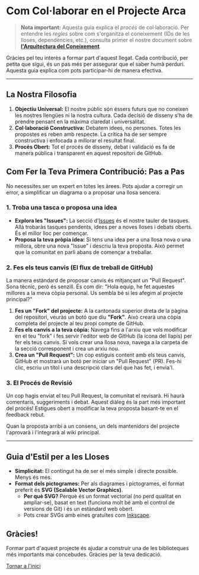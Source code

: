 # Com Col·laborar en el Projecte Arca

> **Nota important:** Aquesta guia explica el *procés* de col·laboració. Per entendre les *regles* sobre com s'organitza el coneixement (IDs de les lloses, dependències, etc.), consulta primer el nostre document sobre **[l'Arquitectura del Coneixement](./ARQUITECTURA.md)**.

Gràcies pel teu interès a formar part d'aquest llegat. Cada contribució, per petita que sigui, és un pas més per assegurar que el saber humà perduri. Aquesta guia explica com pots participar-hi de manera efectiva.

---

## La Nostra Filosofia

1.  **Objectiu Universal:** El nostre públic són éssers futurs que no coneixen les nostres llengües ni la nostra cultura. Cada decisió de disseny s'ha de prendre pensant en la màxima claredat i universalitat.
2.  **Col·laboració Constructiva:** Debatem idees, no persones. Totes les propostes es reben amb respecte. La crítica ha de ser sempre constructiva i enfocada a millorar el resultat final.
3.  **Procés Obert:** Tot el procés de disseny, debat i validació es fa de manera pública i transparent en aquest repositori de GitHub.

## Com Fer la Teva Primera Contribució: Pas a Pas

No necessites ser un expert en totes les àrees. Pots ajudar a corregir un error, a simplificar un diagrama o a proposar una llosa sencera.

### 1. Troba una tasca o proposa una idea

*   **Explora les "Issues":** La secció d'[Issues](https://github.com/Projecte-Arca/wiki/issues) és el nostre tauler de tasques. Allà trobaràs tasques pendents, idees per a noves lloses i debats oberts. És el millor lloc per començar.
*   **Proposa la teva pròpia idea:** Si tens una idea per a una llosa nova o una millora, obre una nova "Issue" i descriu la teva proposta. Això permet que la comunitat en parli abans de començar a treballar.

### 2. Fes els teus canvis (El flux de treball de GitHub)

La manera estàndard de proposar canvis és mitjançant un "Pull Request". Sona tècnic, però és senzill. És com dir: "Hola equip, he fet aquestes millores a la meva còpia personal. Us sembla bé si les afegim al projecte principal?"

1.  **Fes un "Fork" del projecte:** A la cantonada superior dreta de la pàgina del repositori, veuràs un botó que diu **"Fork"**. Això crearà una còpia completa del projecte al teu propi compte de GitHub.
2.  **Fes els canvis a la teva còpia:** Navega fins a l'arxiu que vols modificar en el teu "fork" i fes servir l'editor web de GitHub (la icona del llapis) per fer els teus canvis. Si vols crear una llosa nova, navega a la carpeta de la secció corresponent i crea un arxiu nou.
3.  **Crea un "Pull Request":** Un cop estiguis content amb els teus canvis, GitHub et mostrarà un botó per iniciar un "Pull Request" (PR). Fes-hi clic, escriu un títol i una descripció clars del que has fet, i envia'l.

### 3. El Procés de Revisió

Un cop hagis enviat el teu Pull Request, la comunitat el revisarà. Hi haurà comentaris, suggeriments i debat. Aquest diàleg és la part més important del procés! Estigues obert a modificar la teva proposta basant-te en el feedback rebut.

Quan la proposta arribi a un consens, un dels mantenidors del projecte l'aprovarà i l'integrarà al wiki principal.

---

## Guia d'Estil per a les Lloses

*   **Simplicitat:** El contingut ha de ser el més simple i directe possible. Menys és més.
*   **Format dels pictogrames:** Per als diagrames i pictogrames, el format preferit és **SVG (Scalable Vector Graphics)**.
    *   **Per què SVG?** Perquè és un format vectorial (no perd qualitat en ampliar-se), basat en text (funciona molt bé amb el control de versions de Git) i és un estàndard web obert.
    *   Pots crear SVGs amb eines gratuïtes com [Inkscape](https://inkscape.org/).

## Gràcies!

Formar part d'aquest projecte és ajudar a construir una de les biblioteques més importants mai concebudes. Gràcies per la teva dedicació.

[Tornar a l'inici](/wiki/)
